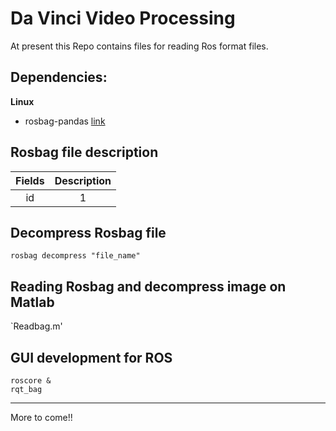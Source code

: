 # Da Vinci Video Processing

At present this Repo contains files for reading Ros format files.

## Dependencies:

**Linux**

- rosbag-pandas [link](https://pypi.org/project/rosbag_pandas/)

## Rosbag file description

|Fields|Description|
|:---:|:---:|
|id|1|

## Decompress Rosbag file

`rosbag decompress "file_name"`

## Reading Rosbag and decompress image on Matlab

`Readbag.m'

## GUI development for ROS

```
roscore &
rqt_bag
```


-----------
More to come!!


